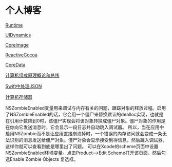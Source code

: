 # 个人博客

[Runtime](https://github.com/Areaper/MyBlog/issues/1)

[UIDynamics](https://github.com/Areaper/MyBlog/issues/2)

[CoreImage](https://github.com/Areaper/MyBlog/issues/3)

[ReactiveCocoa](https://github.com/Areaper/MyBlog/issues/4)

[CoreData](https://github.com/Areaper/MyBlog/issues/5)

[计算机组成原理概论和总线](https://github.com/Areaper/MyBlog/issues/6)

[Swift中处理JSON](https://github.com/Areaper/MyBlog/issues/9)

[计算机存储器](https://github.com/Areaper/MyBlog/issues/8)

NSZombieEnabled变量用来调试与内存有关的问题，跟踪对象的释放过程。启用了NSZombieEnabled的话，它会用一个僵尸来替换默认的dealloc实现，也就是在引用计数降到0时，该僵尸实现会将该对象转换成僵尸对象。僵尸对象的作用是在你向它发送消息时，它会显示一段日志并自动跳入调试器。
所以，当在应用中启用NSZombie而不是让应用直接崩溃掉时，一个错误的内存访问就会变成一条无法识别的消息发送给僵尸对象。僵尸对象会显示接受到得信息，然后跳入调试器，这样你就可以查看到底是哪里出了问题。
可以在Xcode的scheme页面中设置NSZombieEnabled环境变量。点击Product——>Edit Scheme打开该页面，然后勾选Enable Zombie Objects 复选框。 
